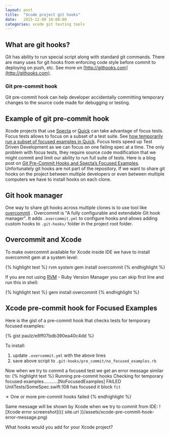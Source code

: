 ```yaml
---
layout: post
title:  "Xcode project git hooks"
date:   2015-12-08 10:00:00
categories: xcode git testing tools
---
```

## What are git hooks?
Git has ability to run special script along with standard git commands. There are many uses for git hooks from enforcing code style before commit to deploying on push, etc. See more on [http://githooks.com](http://githooks.com). 

### Git pre-commit hook
Git pre-commit hook can help developer accidentally committing temporary changes to the source code made for debugging or testing.

## Example of git pre-commit hook
Xcode projects that use [Specta](https://cocoapods.org/pods/Specta) or [Quick](https://cocoapods.org/pods/Quick) can take advantage of focus tests. Focus tests allows to focus on a subset of a test suite. See [how temporarily run a subset of focused examples in Quick](
https://github.com/Quick/Quick/blob/master/Documentation/QuickExamplesAndGroups.md#temporarily-running-a-subset-of-focused-examples).
Focus tests speed up Test Driven Development as we can focus on one failing spec at a time. The only problem with focus tests, they require source code modification that we might commit and limit our ability to run full suite of tests. Here is a blog post on [Git Pre-Commit Hooks and Specta’s Focused Examples](http://spin.atomicobject.com/2014/12/21/git-pre-commit-hook-specta/). Unfortunately git hooks are not part of the repository. If we want to share git hooks on the project between multiple developers or even between multiple computers we have to install hooks on each clone.

## Git hook manager
One way to share git hooks across multiple clones is to use tool like [overcommit](https://github.com/brigade/overcommit) . Overcommit is "A fully configurable and extendable Git hook manager". It adds `.overcommit.yml` to configure hooks and allows adding custom hooks to `.git-hooks/` folder in the project root folder.

## Overcommit and Xcode
To make overcommit available for Xcode inside IDE we have to install overcommit gem at a system level:

{% highlight text %}
rvm system
gem install overcommit
{% endhighlight %}

If you are not using [RVM](https://rvm.io) - Ruby Version Manager you can skip first line and run this in shell:

{% highlight text %}
gem install overcommit
{% endhighlight %}

## Xcode pre-commit hook for Focused Examples
Here is the gist of a pre-commit hook that checks tests for temporary focused examples:

{% gist paulz/e8ff07bdb390ea40c4dd %}

To install:

  1. update `.overcommit.yml` with the above lines
  2. save above script to `.git-hooks/pre_commit/no_focused_examples.rb`

Now when we try to commit a focused test we get an error message similar to:
{% highlight text %}
Running pre-commit hooks
Checking for temporary focused examples...........[NoFocusedExamples] FAILED
UnitTests/SomeSpec.swift:108 has focused it block `fit`

✗ One or more pre-commit hooks failed
{% endhighlight %}

Same message will be shown by Xcode when we try to commit from IDE:
![Xcode error screenshot]({{ site.url }}/assets/xcode-pre-commit-hook-error-message.png)

What hooks would you add for your Xcode project?